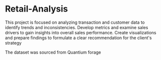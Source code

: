 # Retail-Analysis

This project is focused on analyzing transaction and customer data to identify trends and inconsistencies. Develop metrics and examine sales drivers to gain insights into overall sales performance. Create visualizations and prepare findings to formulate a clear recommendation for the client's strategy

The dataset was sourced from Quantium forage
